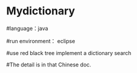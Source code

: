 # Mydictionary
#language：java

#run environment： eclipse

#use red black tree implement a dictionary search

#The detail is in that Chinese doc.

